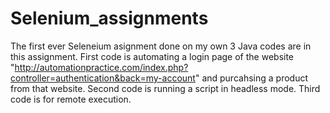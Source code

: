 # Selenium_assignments
The first ever Seleneium asignment done on my own
3 Java codes are in this assignment.
First code is automating a login page of the website "http://automationpractice.com/index.php?controller=authentication&back=my-account" and purcahsing a product from that website.
Second code is running a script in headless mode.
Third code is for remote execution.
